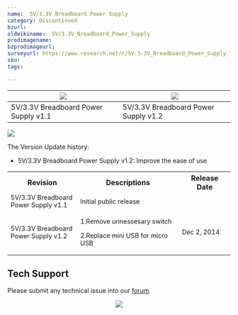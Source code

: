 ```yaml
---
name:  5V/3.3V Breadboard Power Supply‏‎
category: Discontinued
bzurl:
oldwikiname:  5V/3.3V_Breadboard_Power_Supply‏‎
prodimagename:
bzprodimageurl:
surveyurl: https://www.research.net/r/5V-3-3V_Breadboard_Power_Supply
sku:
tags:

---
```


|![](https://files.seeedstudio.com/wiki/5V-3.3V_Breadboard_Power_Supply/img/Supply.jpg)|![](https://files.seeedstudio.com/wiki/5V-3.3V_Breadboard_Power_Supply/img/5VAnd3.3V_Breadboard_Power_Supply_v1.2.jpg)|
|---|---|
|5V/3.3V Breadboard Power Supply v1.1|5V/3.3V Breadboard Power Supply v1.2|


<p style=":center"><a href="https://www.seeedstudio.com/5V-3.3V-Breadboard-Power-Supply-p-566.html" target="_blank"><img src="https://files.seeedstudio.com/wiki/Seeed-WiKi/docs/images/300px-Get_One_Now_Banner-ragular.png)" /></a></p>


The Version Update history:

* 5V/3.3V Breadboard Power Supply v1.2: Improve the ease of use

<table >
<tr>
<th> Revision
</th>
<th> Descriptions
</th>
<th> Release Date
</th></tr>
<tr style="font-size: 90%">
<td width="300px"> 5V/3.3V Breadboard Power Supply v1.1
</td>
<td width="500px"> Initial public release
</td>
<td width="200px">
</td></tr>
<tr style="font-size: 90%">
<td> 5V/3.3V Breadboard Power Supply v1.2
</td>
<td>

1.Remove unnessesary switch

2.Replace mini USB for micro USB
</td>
<td> Dec 2, 2014
</td></tr></table>

## Tech Support
Please submit any technical issue into our [forum](http://forum.seeedstudio.com/). <br /><p style="text-align:center"><a href="https://www.seeedstudio.com/act-4.html?utm_source=wiki&utm_medium=wikibanner&utm_campaign=newproducts" target="_blank"><img src="https://files.seeedstudio.com/wiki/Wiki_Banner/new_product.jpg" /></a></p>
